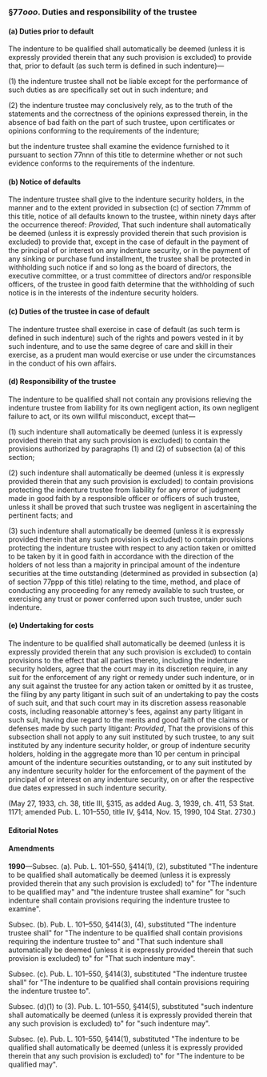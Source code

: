 ### §77*ooo*. Duties and responsibility of the trustee ###

#### (a) Duties prior to default ####

The indenture to be qualified shall automatically be deemed (unless it is expressly provided therein that any such provision is excluded) to provide that, prior to default (as such term is defined in such indenture)—

(1) the indenture trustee shall not be liable except for the performance of such duties as are specifically set out in such indenture; and

(2) the indenture trustee may conclusively rely, as to the truth of the statements and the correctness of the opinions expressed therein, in the absence of bad faith on the part of such trustee, upon certificates or opinions conforming to the requirements of the indenture;

but the indenture trustee shall examine the evidence furnished to it pursuant to section 77nnn of this title to determine whether or not such evidence conforms to the requirements of the indenture.

#### (b) Notice of defaults ####

The indenture trustee shall give to the indenture security holders, in the manner and to the extent provided in subsection (c) of section 77mmm of this title, notice of all defaults known to the trustee, within ninety days after the occurrence thereof: *Provided*, That such indenture shall automatically be deemed (unless it is expressly provided therein that such provision is excluded) to provide that, except in the case of default in the payment of the principal of or interest on any indenture security, or in the payment of any sinking or purchase fund installment, the trustee shall be protected in withholding such notice if and so long as the board of directors, the executive committee, or a trust committee of directors and/or responsible officers, of the trustee in good faith determine that the withholding of such notice is in the interests of the indenture security holders.

#### (c) Duties of the trustee in case of default ####

The indenture trustee shall exercise in case of default (as such term is defined in such indenture) such of the rights and powers vested in it by such indenture, and to use the same degree of care and skill in their exercise, as a prudent man would exercise or use under the circumstances in the conduct of his own affairs.

#### (d) Responsibility of the trustee ####

The indenture to be qualified shall not contain any provisions relieving the indenture trustee from liability for its own negligent action, its own negligent failure to act, or its own willful misconduct, except that—

(1) such indenture shall automatically be deemed (unless it is expressly provided therein that any such provision is excluded) to contain the provisions authorized by paragraphs (1) and (2) of subsection (a) of this section;

(2) such indenture shall automatically be deemed (unless it is expressly provided therein that any such provision is excluded) to contain provisions protecting the indenture trustee from liability for any error of judgment made in good faith by a responsible officer or officers of such trustee, unless it shall be proved that such trustee was negligent in ascertaining the pertinent facts; and

(3) such indenture shall automatically be deemed (unless it is expressly provided therein that any such provision is excluded) to contain provisions protecting the indenture trustee with respect to any action taken or omitted to be taken by it in good faith in accordance with the direction of the holders of not less than a majority in principal amount of the indenture securities at the time outstanding (determined as provided in subsection (a) of section 77ppp of this title) relating to the time, method, and place of conducting any proceeding for any remedy available to such trustee, or exercising any trust or power conferred upon such trustee, under such indenture.

#### (e) Undertaking for costs ####

The indenture to be qualified shall automatically be deemed (unless it is expressly provided therein that any such provision is excluded) to contain provisions to the effect that all parties thereto, including the indenture security holders, agree that the court may in its discretion require, in any suit for the enforcement of any right or remedy under such indenture, or in any suit against the trustee for any action taken or omitted by it as trustee, the filing by any party litigant in such suit of an undertaking to pay the costs of such suit, and that such court may in its discretion assess reasonable costs, including reasonable attorney's fees, against any party litigant in such suit, having due regard to the merits and good faith of the claims or defenses made by such party litigant: *Provided*, That the provisions of this subsection shall not apply to any suit instituted by such trustee, to any suit instituted by any indenture security holder, or group of indenture security holders, holding in the aggregate more than 10 per centum in principal amount of the indenture securities outstanding, or to any suit instituted by any indenture security holder for the enforcement of the payment of the principal of or interest on any indenture security, on or after the respective due dates expressed in such indenture security.

(May 27, 1933, ch. 38, title III, §315, as added Aug. 3, 1939, ch. 411, 53 Stat. 1171; amended Pub. L. 101–550, title IV, §414, Nov. 15, 1990, 104 Stat. 2730.)

#### **Editorial Notes** ####

#### Amendments ####

**1990**—Subsec. (a). Pub. L. 101–550, §414(1), (2), substituted "The indenture to be qualified shall automatically be deemed (unless it is expressly provided therein that any such provision is excluded) to" for "The indenture to be qualified may" and "the indenture trustee shall examine" for "such indenture shall contain provisions requiring the indenture trustee to examine".

Subsec. (b). Pub. L. 101–550, §414(3), (4), substituted "The indenture trustee shall" for "The indenture to be qualified shall contain provisions requiring the indenture trustee to" and "That such indenture shall automatically be deemed (unless it is expressly provided therein that such provision is excluded) to" for "That such indenture may".

Subsec. (c). Pub. L. 101–550, §414(3), substituted "The indenture trustee shall" for "The indenture to be qualified shall contain provisions requiring the indenture trustee to".

Subsec. (d)(1) to (3). Pub. L. 101–550, §414(5), substituted "such indenture shall automatically be deemed (unless it is expressly provided therein that any such provision is excluded) to" for "such indenture may".

Subsec. (e). Pub. L. 101–550, §414(1), substituted "The indenture to be qualified shall automatically be deemed (unless it is expressly provided therein that any such provision is excluded) to" for "The indenture to be qualified may".